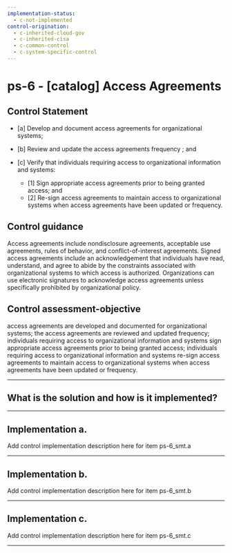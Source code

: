 ```yaml
---
implementation-status:
  - c-not-implemented
control-origination:
  - c-inherited-cloud-gov
  - c-inherited-cisa
  - c-common-control
  - c-system-specific-control
---
```


# ps-6 - \[catalog\] Access Agreements

## Control Statement

- \[a\] Develop and document access agreements for organizational systems;

- \[b\] Review and update the access agreements frequency ; and

- \[c\] Verify that individuals requiring access to organizational information and systems:

  - \[1\] Sign appropriate access agreements prior to being granted access; and
  - \[2\] Re-sign access agreements to maintain access to organizational systems when access agreements have been updated or frequency.

## Control guidance

Access agreements include nondisclosure agreements, acceptable use agreements, rules of behavior, and conflict-of-interest agreements. Signed access agreements include an acknowledgement that individuals have read, understand, and agree to abide by the constraints associated with organizational systems to which access is authorized. Organizations can use electronic signatures to acknowledge access agreements unless specifically prohibited by organizational policy.

## Control assessment-objective

access agreements are developed and documented for organizational systems;
the access agreements are reviewed and updated frequency;
individuals requiring access to organizational information and systems sign appropriate access agreements prior to being granted access;
individuals requiring access to organizational information and systems re-sign access agreements to maintain access to organizational systems when access agreements have been updated or frequency.

______________________________________________________________________

## What is the solution and how is it implemented?

<!-- Please leave this section blank and enter implementation details in the parts below. -->

______________________________________________________________________

## Implementation a.

Add control implementation description here for item ps-6_smt.a

______________________________________________________________________

## Implementation b.

Add control implementation description here for item ps-6_smt.b

______________________________________________________________________

## Implementation c.

Add control implementation description here for item ps-6_smt.c

______________________________________________________________________
